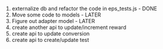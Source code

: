 1. externalize db and refactor the code in eps_tests.js - DONE
2. Move some code to models - LATER
3. Figure out adapter model - LATER
4. create another api to update/increment reward
5. create api to update conversion
6. create api to create/update test
